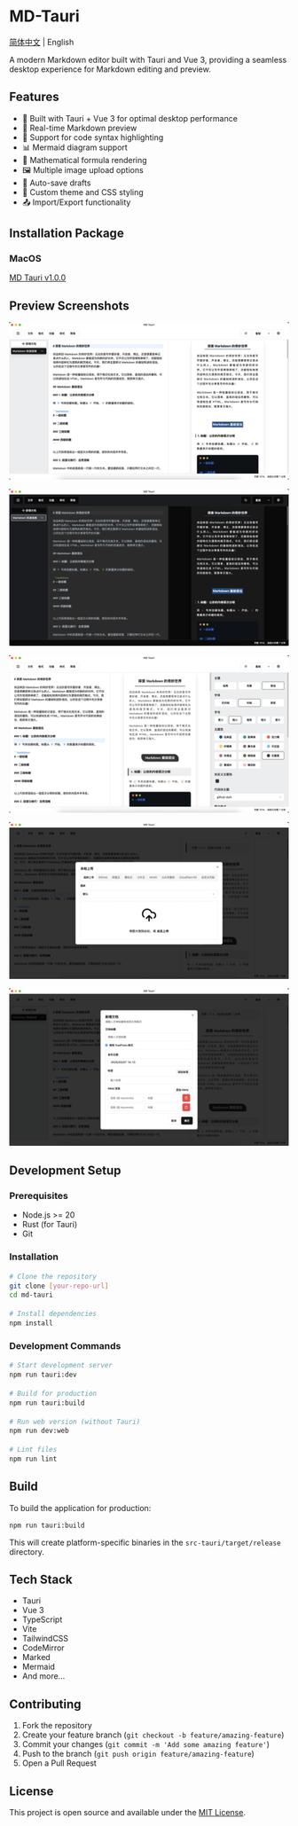 # MD-Tauri

[简体中文](README_zh.md) | English

A modern Markdown editor built with Tauri and Vue 3, providing a seamless desktop experience for Markdown editing and preview.

## Features

- 🚀 Built with Tauri + Vue 3 for optimal desktop performance
- 📝 Real-time Markdown preview
- 🎨 Support for code syntax highlighting
- 📊 Mermaid diagram support
- 🧮 Mathematical formula rendering
- 🖼️ Multiple image upload options
- 💾 Auto-save drafts
- 🎯 Custom theme and CSS styling
- 📤 Import/Export functionality

## Installation Package

### MacOS

[MD Tauri v1.0.0](https://github.com/CrazyMrYan/md-tauri/releases/tag/v1.0.0-beta.1#:~:text=md%2Dtauri_1.0.0_aarch64.dmg)

## Preview Screenshots

![Default App](./public/assets/images/Snipaste_2025-03-07_14-10-08.png)

![Dark Theme](./public/assets/images/Snipaste_2025-03-07_14-11-26.png)

![Custom Theme](./public/assets/images/Snipaste_2025-03-07_14-12-20.png)

![Image Hosting Configuration](./public/assets/images/Snipaste_2025-03-07_14-12-58.png)

![VuePress Support](./public/assets/images/Snipaste_2025-03-07_14-16-31.png)

## Development Setup

### Prerequisites

- Node.js >= 20
- Rust (for Tauri)
- Git

### Installation

```bash
# Clone the repository
git clone [your-repo-url]
cd md-tauri

# Install dependencies
npm install
```

### Development Commands

```bash
# Start development server
npm run tauri:dev

# Build for production
npm run tauri:build

# Run web version (without Tauri)
npm run dev:web

# Lint files
npm run lint
```

## Build

To build the application for production:

```bash
npm run tauri:build
```

This will create platform-specific binaries in the `src-tauri/target/release` directory.

## Tech Stack

- Tauri
- Vue 3
- TypeScript
- Vite
- TailwindCSS
- CodeMirror
- Marked
- Mermaid
- And more...

## Contributing

1. Fork the repository
2. Create your feature branch (`git checkout -b feature/amazing-feature`)
3. Commit your changes (`git commit -m 'Add some amazing feature'`)
4. Push to the branch (`git push origin feature/amazing-feature`)
5. Open a Pull Request

## License

This project is open source and available under the [MIT License](LICENSE).
